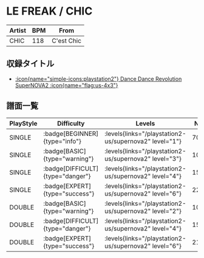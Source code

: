 # LE FREAK / CHIC

|Artist|BPM|From|
|------|---|----|
|CHIC|118|C'est Chic|

## 収録タイトル

- [:icon{name="simple-icons:playstation2"} Dance Dance Revolution SuperNOVA2 :icon{name="flag:us-4x3"}](/playstation2-us/supernova2)

## 譜面一覧

|PlayStyle|Difficulty|Levels|Notes|Movie|
|---------|----------|------|-----|-----|
|SINGLE| :badge[BEGINNER]{type="info"}| :levels{links="/playstation2-us/supernova2" level="1"}|70/0||
|SINGLE| :badge[BASIC]{type="warning"}| :levels{links="/playstation2-us/supernova2" level="3"}|102/17||
|SINGLE| :badge[DIFFICULT]{type="danger"}| :levels{links="/playstation2-us/supernova2" level="4"}|156/9||
|SINGLE| :badge[EXPERT]{type="success"}| :levels{links="/playstation2-us/supernova2" level="6"}|220/7||
|DOUBLE| :badge[BASIC]{type="warning"}| :levels{links="/playstation2-us/supernova2" level="2"}|102/16||
|DOUBLE| :badge[DIFFICULT]{type="danger"}| :levels{links="/playstation2-us/supernova2" level="4"}|153/13||
|DOUBLE| :badge[EXPERT]{type="success"}| :levels{links="/playstation2-us/supernova2" level="6"}|216/8||
